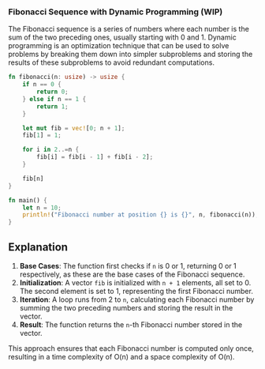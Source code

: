 ### Fibonacci Sequence with Dynamic Programming (WIP)

The Fibonacci sequence is a series of numbers where each number is the sum of the two preceding ones, usually starting with 0 and 1. Dynamic programming is an optimization technique that can be used to solve problems by breaking them down into simpler subproblems and storing the results of these subproblems to avoid redundant computations.

```rust
fn fibonacci(n: usize) -> usize {
    if n == 0 {
        return 0;
    } else if n == 1 {
        return 1;
    }

    let mut fib = vec![0; n + 1];
    fib[1] = 1;

    for i in 2..=n {
        fib[i] = fib[i - 1] + fib[i - 2];
    }

    fib[n]
}

fn main() {
    let n = 10;
    println!("Fibonacci number at position {} is {}", n, fibonacci(n));
}
```

## Explanation

1. **Base Cases**: The function first checks if `n` is 0 or 1, returning 0 or 1 respectively, as these are the base cases of the Fibonacci sequence.
2. **Initialization**: A vector `fib` is initialized with `n + 1` elements, all set to 0. The second element is set to 1, representing the first Fibonacci number.
3. **Iteration**: A loop runs from 2 to `n`, calculating each Fibonacci number by summing the two preceding numbers and storing the result in the vector.
4. **Result**: The function returns the `n`-th Fibonacci number stored in the vector.

This approach ensures that each Fibonacci number is computed only once, resulting in a time complexity of O(n) and a space complexity of O(n).

